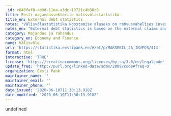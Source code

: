 ```yaml
---
_id: c040faf0-ab0d-11ea-a3dc-13721c4b38c8
title: Eesti majandussektorite välisvõlastatistika
title_en: External debt statistics
notes: "Välisvõlastatistika koostamise aluseks on rahvusvahelises investeerimispositsioonis kajastatud välisnõuded ja -kohustused, mis on oma olemuselt võlad ehk millega kaasneb tagasimaksmise kohustus.\r\n\r\nVälisvõla hulka arvatakse võlanõuded ja -kohustused otseinvesteeringusuhtes olevate ettevõtete vahel. Võlaarvestusse ei kuulu aktsia- või osakapitali tehtud otse-, portfelli- ja muud investeeringud, tulu reinvesteerimine, tuletisinstrumendid ega keskpanga reservidesse kuuluvad kullavarud. \r\n\r\nVälisvõlga iseloomustavatest näitajatest on olulisemad:\r\n- koguvälisvõlg (brutovälisvõlg), mis summeerib riigi kõikide institutsionaalsete sektorite võla iseloomuga väliskohustused;\r\n- netovälisvõlg, mis on riigi kõikide institutsionaalsete sektorite tagasimaksmisele kuuluvate ehk võla iseloomuga väliskohustuste ja -nõuete vahe.\r\n\r\nVälisvõlga kajastavad näitajad on koostatud perioodi lõpu seisuga."
notes_en: "External debt statistics is based on the external claims and liabilities recorded in the international investment position, which are debts in nature, meaning that they have to be repaid.\r\n\r\nThe external debt includes debt claims and liabilities between direct investment enterprises. Direct, portfolio and other investment in equity capital, reinvestment of earnings, financial derivatives and the gold reserves of the central bank are excluded from the accounting of debt. \r\n\r\nThe key external debt indicators are the following:\r\n- gross external debt - the total of external debt liabilities of all institutional sectors;\r\n- net external debt - difference between liabilities and claims, repayable by all institutional sectors.\r\n\r\nThe external debt indicators are period-end indicators."
category: Majandus ja rahandus
category_en: Economy and Finance
name: Välisvõlg
url: 'https://statistika.eestipank.ee/#/et/p/MAKSEBIL_JA_INVPOS/414'
format: html
interactive: 'TRUE'
license: 'https://creativecommons.org/licenses/by-sa/3.0/ee/legalcode'
update_freq: 'http://purl.org/linked-data/sdmx/2009/code#freq-Q'
organization: Eesti Pank
maintainer_name: ''
maintainer_email: ''
maintainer_phone: ''
date_issued: '2020-06-10T11:30:13.918Z'
date_modified: '2020-06-10T11:30:13.918Z'
---
```

undefined
